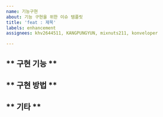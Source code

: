 ```yaml
---
name: 기능구현
about: 기능 구현을 위한 이슈 템플릿
title: 'feat : 제목'
labels: enhancement
assignees: khv2644511, KANGPUNGYUN, mixnuts211, konveloper

---
```


** 구현 기능 **
---

** 구현 방법 **
---

** 기타 **
---
